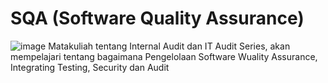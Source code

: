 # SQA (Software Quality Assurance)
![image](https://github.com/rplulbi/SQA/assets/15622730/79493868-be0d-4335-bcb7-d4690b280340)
Matakuliah tentang Internal Audit dan IT Audit Series, akan mempelajari tentang bagaimana Pengelolaan Software Wuality Assurance, Integrating Testing, Security dan Audit
